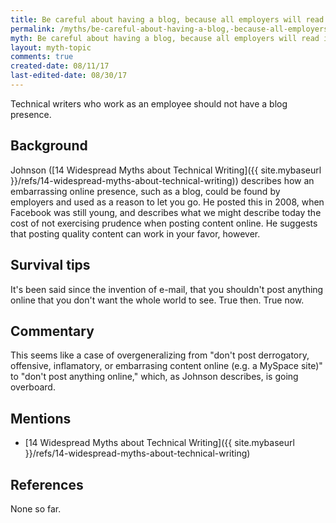 ```yaml
---
title: Be careful about having a blog, because all employers will read it
permalink: /myths/be-careful-about-having-a-blog,-because-all-employers-will-read-it
myth: Be careful about having a blog, because all employers will read it
layout: myth-topic
comments: true
created-date: 08/11/17
last-edited-date: 08/30/17
---
```


Technical writers who work as an employee should not have a blog presence.

## Background

Johnson ([14 Widespread Myths about Technical Writing]({{ site.mybaseurl }}/refs/14-widespread-myths-about-technical-writing)) describes how an embarrassing online presence, such as a blog, could be found by employers and used as a reason to let you go. He posted this in 2008, when Facebook was still young, and describes what we might describe today the cost of not exercising prudence when posting content online. He suggests that posting quality content can work in your favor, however.

## Survival tips

It's been said since the invention of e-mail, that you shouldn't post anything online that you don't want the whole world to see. True then. True now.

## Commentary

This seems like a case of overgeneralizing from "don't post derrogatory, offensive, inflamatory, or embarrasing content online (e.g. a MySpace site)" to "don't post anything online," which, as Johnson describes, is going overboard. 

## Mentions

* [14 Widespread Myths about Technical Writing]({{ site.mybaseurl }}/refs/14-widespread-myths-about-technical-writing)

## References

None so far.
